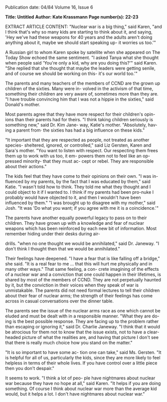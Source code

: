 Publication date: 04/84
Volume 16, Issue 6

**Title:  Untitled**
**Author: Kate Krassmann**
**Page number(s): 22-23**

EXTRACT ARTICLE CONTENT:
"Nuclear war is a big thing," said 
Karen, "and I think that's why so many 
kids are starting to think about it, and 
saying, 'Hey we've had these weapons 
for 40 years and the adults aren't doing 
anything about it, maybe we should 
start speaking up- it worries us too.'" 

A Russian girl to whom Karen spoke 
by satellite when she appeared on The 
Today Show echoed the same sentiment. 
"I asked Tanya what she thought when 
people said 'You're only a kid, why are 
you doing this?'" said Karen. "She 
replied that she thought that maybe the 
leaders were getting senile, and of course 
we should be working on this- it's our 
world too.'" 

The parents and many teachers of the 
members of CCND are the grown up 
children of the sixties. Many were in-
volved in the activism of that time, 
something their children are very aware 
of, sometimes more than they are. "I 
have trouble convincing him that I was 
not a hippie in 
the sixties," said 
Donald's mother. 

Most parents agree that they have 
more respect for their children's opin-
ions than their parents had for theirs. "I 
think taking children seriously 
is 
something new," said Dr. Kim Jane-
way, Katie's mother. "Absolutely, hav-
ing a parent from· the sixties has had a 
big influence on these kids." 

"It 
important 
that 
they are 
respected as people, not treated as 
another species- sheltered, ignored, or 
controlled," said Liz Gersten, Karen 
and Sara's mother. "You want to listen 
with respect. Our respecting them frees 
them up to work with us too, it em-
powers them not to feel like an op-
pressed minority- that they must ac-
cept or rebel. They are responsible 
about their actions." 

The kids feel that they have come to 
their opinions on their own. "I was in-
fluenced by my parents, by the fact that 
I was educated by them," said Katie. "I 
wasn't told how to think. They told me 
what they thought and I could object to 
it if I wanted to. I think if my parents 
had been pro-nuke I probably would 
have objected to it, and then I wouldn't 
have been influenced by them." "I was 
brought up to disagree with my mother," 
said Josh. "It was 'Do what you want; if 
you agree with me it is a coincidence.'" 

The parents have another equally 
powerful legacy to pass on to their 
children. They have grown up with a 
knowledge and fear of nuclear weapons 
which has been reinforced by each new 
bit of information. Most remember 
hiding under their desks during air-


drills. "when no one thought we would 
be annihilated," said Dr. Janeway. "I 
don't think I thought then that we 
would be annihilated." 

Their feelings have deepened. "I have 
a fear that is like falling off a bridge," 
she said. "It is a real fear to me ... that 
this will hurt me physically and in many 
other ways." That same feeling, a con-
crete imagining of the effects of a 
nuclear war and a conviction that one 
could happen in their lifetimes, is 
shared by most of the members of 
CCND. They 
are 
not 
perpetually 
haunted by it, but the conviction in 
their voices when they speak of war is 
unmistakable. The parents did not need 
formal lectures to tell their children 
about their fear of nuclear arms; the 
strength of their feelings has come 
across in casual conversations over the 
dinner table. 

The parents see the issue of the 
nuclear arms race as one which cannot 
be eluded and must be dealt with in a 
responsible manner. "What they are do-
ing is the best possible response. They 
are facing up to the problem rather than 
escaping or ignoring it," said Dr. 
Charlie Janeway. "I think that it would 
be atrocious for them not to know that 
the issue exists, not to have a clear-
headed picture of what the realities are, 
and having that picture I don't see that 
there is really much choice how you 
stand on the matter." 

"It is so important to have some ac-
tion one can take," said Ms. Gersten. "It 
is helpful for all of us, particularly the 
kids, since they are more likely to feel 
helpless in terms of their whole lives. If 
you have control over a little piece then 
you don't despair." 

It seems to work. "I think a lot of peo-
ple have nightmares about nuclear war 
because they have no hope at all," said 
Karen. "It helps if you are doing 
something. Of course I think about 
nuclear war more than the average kid 
would, but it helps a lot. I don't have 
nightmares about nuclear war."